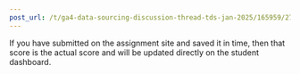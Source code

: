 ```yaml
---
post_url: /t/ga4-data-sourcing-discussion-thread-tds-jan-2025/165959/271
---
```

If you have submitted on the assignment site and saved it in time, then that score is the actual score and will be updated directly on the student dashboard.